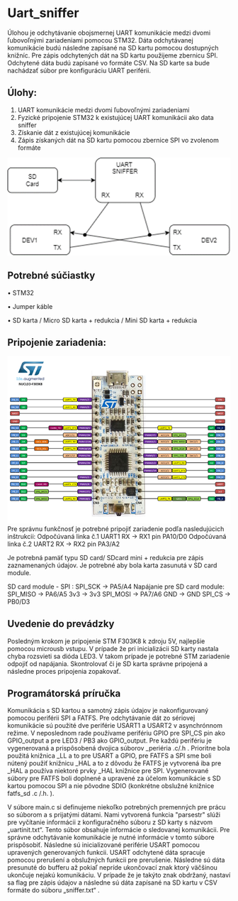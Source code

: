# Uart_sniffer
Úlohou je odchytávanie obojsmernej UART komunikácie medzi dvomi ľubovoľnými zariadeniami pomocou STM32. Dáta odchytávanej komunikácie budú následne zapísané na SD kartu pomocou dostupných knižníc. Pre zápis odchytených dát na SD kartu použijeme zbernicu SPI. Odchytené dáta budú zapísané vo formáte CSV. Na SD karte sa bude nachádzať súbor pre konfiguráciu UART periférii.
## Úlohy:
1.	UART komunikácie medzi dvomi ľubovoľnými zariadeniami
2.	Fyzické pripojenie STM32 k existujúcej UART komunikácii ako data sniffer
3.	Získanie dát z existujúcej komunikácie
4.	Zápis získaných dát na SD kartu pomocou zbernice SPI vo zvolenom formáte

![](blokova_schema.png)
## Potrebné súčiastky	
•	STM32

•	Jumper káble

•	SD karta / Micro SD karta + redukcia / Mini SD karta + redukcia

 
## Pripojenie zariadenia:
![](stm32f303k8_pinout.png)
Pre správnu funkčnosť je potrebné pripojiť zariadenie podľa nasledujúcich inštrukcii:
Odpočúvaná linka č.1    		UART1 RX -> RX1 	pin PA10/D0
Odpočúvaná linka č.2    		UART2 RX -> RX2	pin PA3/A2

Je potrebná pamäť typu SD card/ SDcard mini + redukcia pre zápis zaznamenaných údajov. Je potrebné aby bola karta zasunutá v SD card module.
	
SD card module - SPI :  	SPI_SCK -> 	PA5/A4			Napájanie pre SD card module:
			SPI_MISO ->	PA6/A5				3v3 -> 3v3
			SPI_MOSI -> 	PA7/A6				GND -> GND
			SPI_CS ->	PB0/D3

## Uvedenie do prevádzky
Posledným krokom je pripojenie STM F303K8 k zdroju 5V, najlepšie pomocou microusb vstupu.
V prípade že pri inicializácii SD karty nastala chyba rozsvieti sa dióda LED3. V takom prípade je potrebné STM zariadenie odpojiť od napájania. Skontrolovať či je SD karta správne pripojená a následne proces pripojenia zopakovať.


## Programátorská príručka
Komunikácia s SD kartou a samotný zápis údajov je nakonfigurovaný pomocou periférii SPI a FATFS. Pre odchytávanie dát zo sériovej komunikácie sú použité dve periférie USART1 a USART2 v asynchrónnom režime. V neposlednom rade používame perifériu GPIO pre SPI_CS pin ako GPIO_output a pre LED3 / PB3 ako GPIO_output. 
Pre každú perifériu je vygenerovaná a prispôsobená dvojica súborov  _periéria .c/.h .
Prioritne bola použitá knižnica _LL a to pre USART a  GPIO, pre FATFS a SPI sme boli nútený použiť knižnicu _HAL a to z dôvodu že FATFS je vytvorená iba pre _HAL a používa niektoré prvky _HAL knižnice pre SPI.
Vygenerované súbory pre FATFS boli doplnené a upravené za účelom komunikácie s SD kartou pomocou SPI a nie pôvodne SDIO (konkrétne obslužné knižnice fatfs_sd .c /.h. ).

V súbore main.c si definujeme niekoľko potrebných premenných pre prácu so súborom a s prijatými dátami.  Nami vytvorená funkcia "parsestr" slúži pre vyčítanie informácii z konfiguračného súboru z SD karty s názvom „uartinit.txt“. Tento súbor obsahuje informácie o sledovanej komunikácii. Pre správne odchytávanie komunikácie je nutné informácie v tomto súbore prispôsobiť. 
Následne sú inicializované periférie USART pomocou upravených generovaných funkcii.
USART odchytené dáta spracuje pomocou prerušení a obslužných funkcii pre prerušenie. Následne sú dáta presunuté do bufferu až pokiaľ nepríde ukončovací znak ktorý väčšinou ukončuje nejakú komunikáciu. V prípade že je takýto znak obdržaný, nastaví sa flag pre zápis údajov a následne sú dáta zapísané na SD kartu v CSV formáte do súboru „sniffer.txt“ .
